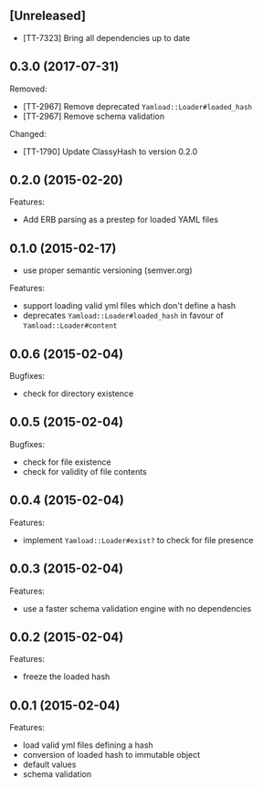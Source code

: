 ## [Unreleased]

 - [TT-7323] Bring all dependencies up to date

## 0.3.0 (2017-07-31)

Removed:
 - [TT-2967] Remove deprecated `Yamload::Loader#loaded_hash`
 - [TT-2967] Remove schema validation

Changed:
 - [TT-1790] Update ClassyHash to version 0.2.0

## 0.2.0 (2015-02-20)

Features:

  - Add ERB parsing as a prestep for loaded YAML files

## 0.1.0 (2015-02-17)

  - use proper semantic versioning (semver.org)

Features:

  - support loading valid yml files which don't define a hash
  - deprecates `Yamload::Loader#loaded_hash` in favour of `Yamload::Loader#content`

## 0.0.6 (2015-02-04)

Bugfixes:

  - check for directory existence

## 0.0.5 (2015-02-04)

Bugfixes:

  - check for file existence
  - check for validity of file contents

## 0.0.4 (2015-02-04)

Features:

  - implement `Yamload::Loader#exist?` to check for file presence

## 0.0.3 (2015-02-04)

Features:

  - use a faster schema validation engine with no dependencies

## 0.0.2 (2015-02-04)

Features:

  - freeze the loaded hash

## 0.0.1 (2015-02-04)

Features:

  - load valid yml files defining a hash
  - conversion of loaded hash to immutable object
  - default values
  - schema validation
